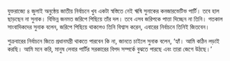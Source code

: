 যুক্তরাজ্যে ৪ জুলাই অনুষ্ঠেয় জাতীয় নির্বাচনে খুব একটা স্বস্তিতে নেই ঋষি সুনাকের কনজারভেটিভ পার্টি। তবে হাল ছাড়ছেন না সুনাক। বিভিন্ন জনমত জরিপে পিছিয়ে তাঁর দল। তবে এসব জরিপকে পাত্তা দিচ্ছেন না তিনি। গতকাল সাংবাদিকদের সুনাক বলেন, জরিপে পিছিয়ে থাকলেও তিনি বিশ্বাস করেন, এবারের নির্বাচনে তিনিই জিতবেন।

শুক্রবারের নির্বাচনে জিতে প্রধানমন্ত্রী থাকতে পারবেন কি না, জানতে চাইলে সুনাক বলেন, ‘হ্যাঁ। আমি কঠিন লড়াই করছি। আমি মনে করি, মানুষ লেবার পার্টির সরকারের বিপদ সম্পর্কে বুঝতে পারছে এবং তারা জেগে উঠছে।’
